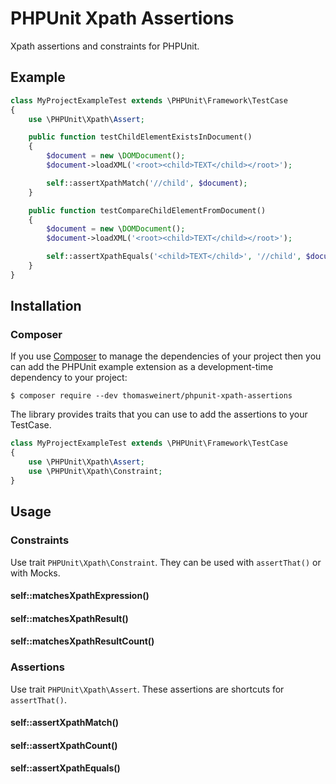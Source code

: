# PHPUnit Xpath Assertions

Xpath assertions and constraints for PHPUnit. 

## Example

```php
class MyProjectExampleTest extends \PHPUnit\Framework\TestCase
{
    use \PHPUnit\Xpath\Assert;

    public function testChildElementExistsInDocument()
    {
        $document = new \DOMDocument();
        $document->loadXML('<root><child>TEXT</child></root>');

        self::assertXpathMatch('//child', $document);
    }

    public function testCompareChildElementFromDocument()
    {
        $document = new \DOMDocument();
        $document->loadXML('<root><child>TEXT</child></root>');

        self::assertXpathEquals('<child>TEXT</child>', '//child', $document);
    }
}
```

## Installation

### Composer

If you use [Composer](https://getcomposer.org/) to manage the dependencies of your project then you can add the PHPUnit example extension as a development-time dependency to your project:

```
$ composer require --dev thomasweinert/phpunit-xpath-assertions
```

The library provides traits that you can use to add the assertions to your TestCase.

```php
class MyProjectExampleTest extends \PHPUnit\Framework\TestCase
{
    use \PHPUnit\Xpath\Assert;
    use \PHPUnit\Xpath\Constraint;
}
```

## Usage

### Constraints

Use trait `PHPUnit\Xpath\Constraint`. They can be used with `assertThat()` or 
with Mocks.

#### self::matchesXpathExpression()
#### self::matchesXpathResult()
#### self::matchesXpathResultCount()

### Assertions

Use trait `PHPUnit\Xpath\Assert`. These assertions are shortcuts for 
`assertThat()`.

#### self::assertXpathMatch()
#### self::assertXpathCount()
#### self::assertXpathEquals()

